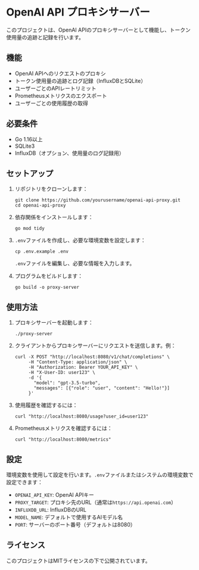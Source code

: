 # OpenAI API プロキシサーバー

このプロジェクトは、OpenAI APIのプロキシサーバーとして機能し、トークン使用量の追跡と記録を行います。

## 機能

- OpenAI APIへのリクエストのプロキシ
- トークン使用量の追跡とログ記録（InfluxDBとSQLite）
- ユーザーごとのAPIレートリミット
- Prometheusメトリクスのエクスポート
- ユーザーごとの使用履歴の取得

## 必要条件

- Go 1.16以上
- SQLite3
- InfluxDB（オプション、使用量のログ記録用）

## セットアップ

1. リポジトリをクローンします：

   ```
   git clone https://github.com/yourusername/openai-api-proxy.git
   cd openai-api-proxy
   ```

2. 依存関係をインストールします：

   ```
   go mod tidy
   ```

3. `.env`ファイルを作成し、必要な環境変数を設定します：

   ```
   cp .env.example .env
   ```

   `.env`ファイルを編集し、必要な情報を入力します。

4. プログラムをビルドします：

   ```
   go build -o proxy-server
   ```

## 使用方法

1. プロキシサーバーを起動します：

   ```
   ./proxy-server
   ```

2. クライアントからプロキシサーバーにリクエストを送信します。例：

   ```
   curl -X POST "http://localhost:8080/v1/chat/completions" \
        -H "Content-Type: application/json" \
        -H "Authorization: Bearer YOUR_API_KEY" \
        -H "X-User-ID: user123" \
        -d '{
          "model": "gpt-3.5-turbo",
          "messages": [{"role": "user", "content": "Hello!"}]
        }'
   ```

3. 使用履歴を確認するには：

   ```
   curl "http://localhost:8080/usage?user_id=user123"
   ```

4. Prometheusメトリクスを確認するには：

   ```
   curl "http://localhost:8080/metrics"
   ```

## 設定

環境変数を使用して設定を行います。`.env`ファイルまたはシステムの環境変数で設定できます：

- `OPENAI_API_KEY`: OpenAI APIキー
- `PROXY_TARGET`: プロキシ先のURL（通常は`https://api.openai.com`）
- `INFLUXDB_URL`: InfluxDBのURL
- `MODEL_NAME`: デフォルトで使用するAIモデル名
- `PORT`: サーバーのポート番号（デフォルトは8080）

## ライセンス

このプロジェクトはMITライセンスの下で公開されています。